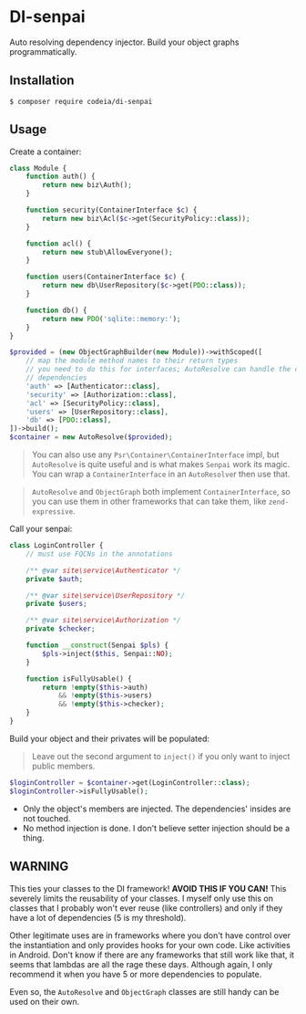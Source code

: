 DI-senpai
=========
Auto resolving dependency injector. Build your object graphs programmatically.

Installation
------------

    $ composer require codeia/di-senpai


Usage
-----
Create a container:

```php
class Module {
    function auth() {
        return new biz\Auth();
    }

    function security(ContainerInterface $c) {
        return new biz\Acl($c->get(SecurityPolicy::class));
    }

    function acl() {
        return new stub\AllowEveryone();
    }

    function users(ContainerInterface $c) {
        return new db\UserRepository($c->get(PDO::class));
    }

    function db() {
        return new PDO('sqlite::memory:');
    }
}

$provided = (new ObjectGraphBuilder(new Module))->withScoped([
    // map the module method names to their return types
    // you need to do this for interfaces; AutoResolve can handle the concrete
    // dependencies
    'auth' => [Authenticator::class],
    'security' => [Authorization::class],
    'acl' => [SecurityPolicy::class],
    'users' => [UserRepository::class],
    'db' => [PDO::class],
])->build();
$container = new AutoResolve($provided);
```
> You can also use any `Psr\Container\ContainerInterface` impl, but
> `AutoResolve` is quite useful and is what makes `Senpai` work its magic.
> You can wrap a `ContainerInterface` in an `AutoResolve`r then use that.

> `AutoResolve` and `ObjectGraph` both implement `ContainerInterface`, so you
> can use them in other frameworks that can take them, like `zend-expressive`.


Call your senpai:

```php
class LoginController {
    // must use FQCNs in the annotations

    /** @var site\service\Authenticator */
    private $auth;

    /** @var site\service\UserRepository */
    private $users;

    /** @var site\service\Authorization */
    private $checker;

    function __construct(Senpai $pls) {
        $pls->inject($this, Senpai::NO);
    }

    function isFullyUsable() {
        return !empty($this->auth)
            && !empty($this->users)
            && !empty($this->checker);
    }
}
```

Build your object and their privates will be populated:

> Leave out the second argument to `inject()` if you only want to inject
> public members.

```php
$loginController = $container->get(LoginController::class);
$loginController->isFullyUsable();
```

- Only the object's members are injected. The dependencies' insides are not
touched.
- No method injection is done. I don't believe setter injection should be a
thing.

WARNING
-------
This ties your classes to the DI framework! **AVOID THIS IF YOU CAN!** This
severely limits the reusability of your classes. I myself only use this on
classes that I probably won't ever reuse (like controllers) and only if they
have a lot of dependencies (5 is my threshold).

Other legitimate uses are in frameworks where you don't have control over the
instantiation and only provides hooks for your own code. Like activities in
Android. Don't know if there are any frameworks that still work like that, it
seems that lambdas are all the rage these days. Although again, I only recommend
it when you have 5 or more dependencies to populate.

Even so, the `AutoResolve` and `ObjectGraph` classes are still handy can be
used on their own.

